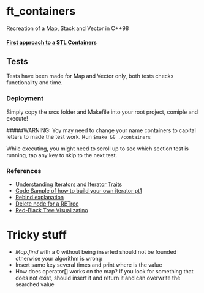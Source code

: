 # ft_containers
Recreation of a Map, Stack and Vector in C++98

#### [First approach to a STL Containers](https://stackoverflow.com/questions/7758580/writing-your-own-stl-container "First approach of a STL Containers")


## Tests
Tests have been made for Map and Vector only, both tests checks functionality and time.

### Deployment
Simply copy the srcs folder and Makefile into your root project, comiple and execute!

#####WARNING: Yoy may need to change your name containers to capital letters to made the test work.
Run `$make && ./containers`

While executing, you might need to scroll up to see which section test is running, tap any key to skip to the next test.


### References
- [Understanding Iterators and Iterator Traits](https://www.codeproject.com/Articles/36530/An-Introduction-to-Iterator-Traits "Understanding Iterators and Iterator Traits") 
- [Code Sample of how to build your own iterator pt1](https://www.cplusplus.com/reference/iterator/iterator/ "Code Sample of how to build your own iterator pt1")
-  [Rebind explanation](https://stackoverflow.com/questions/14148756/what-does-template-rebind-do "Rebind explanation")
- [Delete node for a RBTree](https://medium.com/analytics-vidhya/deletion-in-red-black-rb-tree-92301e1474ea "Delete node for a RBTree")
- [Red-Black Tree Visualizatino](https://www.cs.usfca.edu/~galles/visualization/RedBlack.html "Red-Black Tree Visualizatino")

# Tricky stuff
- *Map.find* with a 0 without being inserted should not be founded otherwise your algorithm is wrong
- Insert same key several times and print where is the value
- How does operator[] works on the map? If you look for something that does not exist, should insert it and return it and can overwrite the searched value




<!--
# Vector Tasks
> https://bajamircea.github.io/coding/cpp/2020/04/20/how-vector-works-basic.html
- Orthodox Canonical Form
- Iterator function
- Capacity functions
- References functions
- Modifiers functions
- Allocator
- Others

# map
- Orthodox Canonical Form
- Iterator function
- Capacity functions
- [] Operator
- Modifiers functions
- Observers
- Allocator

# Stack
- Only Constructor! (It is not Orthodox Canonical)
- Member Functions
- Relational Operators
-->

